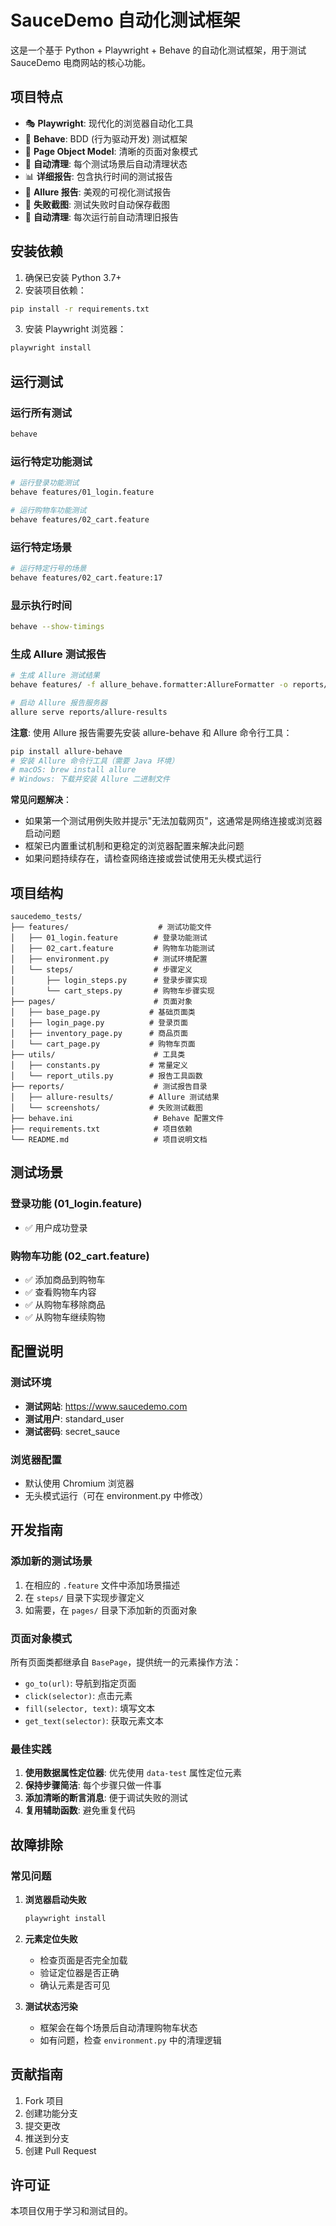# SauceDemo 自动化测试框架

这是一个基于 Python + Playwright + Behave 的自动化测试框架，用于测试 SauceDemo 电商网站的核心功能。

## 项目特点

- 🎭 **Playwright**: 现代化的浏览器自动化工具
- 🥒 **Behave**: BDD (行为驱动开发) 测试框架
- 📄 **Page Object Model**: 清晰的页面对象模式
- 🧹 **自动清理**: 每个测试场景后自动清理状态
- 📊 **详细报告**: 包含执行时间的测试报告
- 🎯 **Allure 报告**: 美观的可视化测试报告
- 📸 **失败截图**: 测试失败时自动保存截图
- 🧽 **自动清理**: 每次运行前自动清理旧报告

## 安装依赖

1. 确保已安装 Python 3.7+
2. 安装项目依赖：

```bash
pip install -r requirements.txt
```

3. 安装 Playwright 浏览器：

```bash
playwright install
```

## 运行测试

### 运行所有测试
```bash
behave
```

### 运行特定功能测试
```bash
# 运行登录功能测试
behave features/01_login.feature

# 运行购物车功能测试
behave features/02_cart.feature
```

### 运行特定场景
```bash
# 运行特定行号的场景
behave features/02_cart.feature:17
```

### 显示执行时间
```bash
behave --show-timings
```

### 生成 Allure 测试报告
```bash
# 生成 Allure 测试结果
behave features/ -f allure_behave.formatter:AllureFormatter -o reports/allure-results

# 启动 Allure 报告服务器
allure serve reports/allure-results
```

**注意**: 使用 Allure 报告需要先安装 allure-behave 和 Allure 命令行工具：
```bash
pip install allure-behave
# 安装 Allure 命令行工具（需要 Java 环境）
# macOS: brew install allure
# Windows: 下载并安装 Allure 二进制文件
```

**常见问题解决**：
- 如果第一个测试用例失败并提示"无法加载网页"，这通常是网络连接或浏览器启动问题
- 框架已内置重试机制和更稳定的浏览器配置来解决此问题
- 如果问题持续存在，请检查网络连接或尝试使用无头模式运行

## 项目结构

```
saucedemo_tests/
├── features/                    # 测试功能文件
│   ├── 01_login.feature        # 登录功能测试
│   ├── 02_cart.feature         # 购物车功能测试
│   ├── environment.py          # 测试环境配置
│   └── steps/                  # 步骤定义
│       ├── login_steps.py      # 登录步骤实现
│       └── cart_steps.py       # 购物车步骤实现
├── pages/                      # 页面对象
│   ├── base_page.py           # 基础页面类
│   ├── login_page.py          # 登录页面
│   ├── inventory_page.py      # 商品页面
│   └── cart_page.py           # 购物车页面
├── utils/                      # 工具类
│   ├── constants.py           # 常量定义
│   └── report_utils.py        # 报告工具函数
├── reports/                    # 测试报告目录
│   ├── allure-results/        # Allure 测试结果
│   └── screenshots/           # 失败测试截图
├── behave.ini                  # Behave 配置文件
├── requirements.txt            # 项目依赖
└── README.md                   # 项目说明文档
```

## 测试场景

### 登录功能 (01_login.feature)
- ✅ 用户成功登录

### 购物车功能 (02_cart.feature)
- ✅ 添加商品到购物车
- ✅ 查看购物车内容
- ✅ 从购物车移除商品
- ✅ 从购物车继续购物

## 配置说明

### 测试环境
- **测试网站**: https://www.saucedemo.com
- **测试用户**: standard_user
- **测试密码**: secret_sauce

### 浏览器配置
- 默认使用 Chromium 浏览器
- 无头模式运行（可在 environment.py 中修改）

## 开发指南

### 添加新的测试场景

1. 在相应的 `.feature` 文件中添加场景描述
2. 在 `steps/` 目录下实现步骤定义
3. 如需要，在 `pages/` 目录下添加新的页面对象

### 页面对象模式

所有页面类都继承自 `BasePage`，提供统一的元素操作方法：
- `go_to(url)`: 导航到指定页面
- `click(selector)`: 点击元素
- `fill(selector, text)`: 填写文本
- `get_text(selector)`: 获取元素文本

### 最佳实践

1. **使用数据属性定位器**: 优先使用 `data-test` 属性定位元素
2. **保持步骤简洁**: 每个步骤只做一件事
3. **添加清晰的断言消息**: 便于调试失败的测试
4. **复用辅助函数**: 避免重复代码

## 故障排除

### 常见问题

1. **浏览器启动失败**
   ```bash
   playwright install
   ```

2. **元素定位失败**
   - 检查页面是否完全加载
   - 验证定位器是否正确
   - 确认元素是否可见

3. **测试状态污染**
   - 框架会在每个场景后自动清理购物车状态
   - 如有问题，检查 `environment.py` 中的清理逻辑

## 贡献指南

1. Fork 项目
2. 创建功能分支
3. 提交更改
4. 推送到分支
5. 创建 Pull Request

## 许可证

本项目仅用于学习和测试目的。